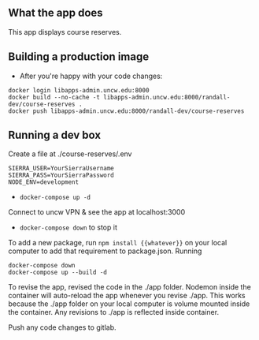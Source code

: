 ## What the app does

This app displays course reserves.

## Building a production image

- After you're happy with your code changes:
```
docker login libapps-admin.uncw.edu:8000
docker build --no-cache -t libapps-admin.uncw.edu:8000/randall-dev/course-reserves .
docker push libapps-admin.uncw.edu:8000/randall-dev/course-reserves
```

## Running a dev box

Create a file at ./course-reserves/.env

```
SIERRA_USER=YourSierraUsername
SIERRA_PASS=YourSierraPassword
NODE_ENV=development
```

- `docker-compose up -d`

Connect to uncw VPN & see the app at localhost:3000

- `docker-compose down` to stop it

To add a new package, run `npm install {{whatever}}` on your local computer to add that requirement to package.json.  Running 

```
docker-compose down
docker-compose up --build -d
```

To revise the app, revised the code in the ./app folder.  Nodemon inside the container will auto-reload the app whenever you revise ./app.  This works because the ./app folder on your local computer is volume mounted inside the container.  Any revisions to ./app is reflected inside container.

Push any code changes to gitlab.
